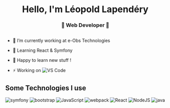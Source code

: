 <h1 align="center"> Hello, I'm Léopold Lapendéry</h1>
<h3 align="center">🚀 Web Developer 🚀</h3>

##

- 🔭 I’m currently working at e-Obs Technologies
- 🌱 Learning React & Symfony
- 💬 Happy to learn new stuff !

- ⚡ Working on ![VS Code](http://img.shields.io/badge/-VS%20Code-007ACC?style=flat-square&logo=visual-studio-code&logoColor=ffffff)

## Some Technologies I use
<div align="left">
    <img  alt="symfony" src ="https://img.shields.io/badge/Symfony-%2320232a?style=for-the-badge&logo=symfony&logoColor=white"/>
    <img  alt="bootstrap" src ="https://img.shields.io/badge/Bootstrap-563D7C?style=for-the-badge&logo=bootstrap&logoColor=white"/>
    <img  alt="JavaScript" src="https://img.shields.io/badge/javascript-%23323330.svg?style=for-the-badge&logo=javascript&logoColor=%23F7DF1E"/>
    <img  alt="webpack" src ="https://img.shields.io/badge/Webpack-%2343853D?style=for-the-badge&logo=webpack&logoColor=light-blue"/>
    <img  alt="React" src="https://img.shields.io/badge/react-%2320232a.svg?style=for-the-badge&logo=react&logoColor=%2361DAFB"/>
    <img  alt="NodeJS" src="https://img.shields.io/badge/node.js-%2343853D.svg?style=for-the-badge&logo=nodedotjs&logoColor=white"/>
    <img  alt="java" src ="https://img.shields.io/badge/Java-ED8B00?style=for-the-badge&logo=java&logoColor=white"/>
</div>
